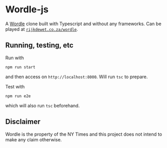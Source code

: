 # Wordle-js

A [Wordle](https://www.nytimes.com/games/wordle/index.html) clone built with Typescript and without any frameworks. Can be played at [`rijkdewet.co.za/wordle`](http://www.rijkdewet.co.za/wordle).

## Running, testing, etc

Run with

```
npm run start
```

and then access on `http://localhost:8000`. Will run `tsc` to prepare.

Test with

```
npm run e2e
```

which will also run `tsc` beforehand.

## Disclaimer

Wordle is the property of the NY Times and this project does not intend to make any claim otherwise.
